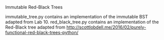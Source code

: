 Immutable Red-Black Trees

immutable_tree.py contains an implementation of the immutable BST adapted from Lab 10.
red_black_tree.py contains an implementation of the Red-Black tree adapted from http://scottlobdell.me/2016/02/purely-functional-red-black-trees-python/
